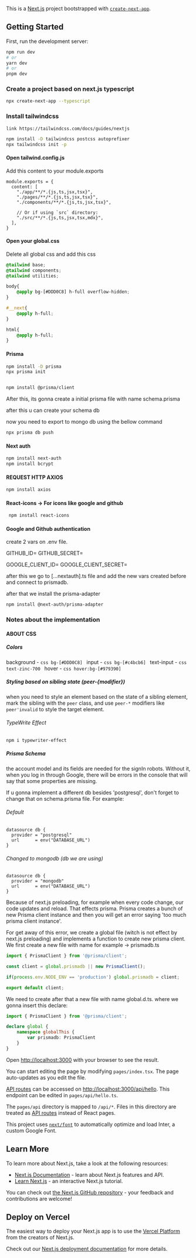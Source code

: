This is a [Next.js](https://nextjs.org/) project bootstrapped with [`create-next-app`](https://github.com/vercel/next.js/tree/canary/packages/create-next-app).

## Getting Started

First, run the development server:

```bash
npm run dev
# or
yarn dev
# or
pnpm dev
```



### Create a project based on next.js typescript


```bASH
npx create-next-app --typescript 
```


### Install tailwindcss
```link https://tailwindcss.com/docs/guides/nextjs ```


```BASH
npm install -D tailwindcss postcss autoprefixer
npx tailwindcss init -p
```



#### Open tailwind.config.js

Add this content to your module.exports


```JS
module.exports = {
  content: [
    "./app/**/*.{js,ts,jsx,tsx}",
    "./pages/**/*.{js,ts,jsx,tsx}",
    "./components/**/*.{js,ts,jsx,tsx}",
 
    // Or if using `src` directory:
    "./src/**/*.{js,ts,jsx,tsx,mdx}",
  ],
}
```


#### Open your global.css
Delete all global css and add this css
```CSS
@tailwind base;
@tailwind components;
@tailwind utilities;

body{
    @apply bg-[#DDD0C8] h-full overflow-hidden;
}

#__next{
    @apply h-full;
}

html{
    @apply h-full;
}
```


#### Prisma
```bash
npm install -D prisma
npx prisma init


npm install @prisma/client
```

After this, its gonna create a initial prisma file with name schema.prisma

after this u can create your schema db

now you need to export to mongo db using the bellow command

```bash 
npx prisma db push 
```


#### Next auth

```Bash
npm install next-auth
npm install bcrypt
```


#### REQUEST HTTP AXIOS

```BASH
npm install axios
```

#### React-icons -> For icons like google and github
```BASH 
 npm install react-icons
```

#### Google and Github authentication

create 2 vars on .env file.


GITHUB_ID=
GITHUB_SECRET=

GOOGLE_CLIENT_ID=
GOOGLE_CLIENT_SECRET=

after this we go to [...nextauth].ts file and add the new vars created before and connect to prismadb.

after that we install the prisma-adapter

```bash
npm install @next-auth/prisma-adapter
```



### Notes about the implementation

#### ABOUT CSS 

##### Colors 
background - ```css bg-[#DDD0C8] ```
input - ```css bg-[#c4bcb6] ```
text-input - ```css  text-zinc-700 ```
hover - ```css hover:bg-[#979390] ```
##### Styling based on sibling state (peer-{modifier})
when you need to style an element based on the state of a sibling element, mark the sibling with the `peer` class, and use `peer-*` modifiers like `peer'invalid` to style the target element.

###### TypeWrite Effect

 ```Bash
npm i typewriter-effect
 ```

##### Prisma Schema 


the account model and its fields are needed for the signIn robots. Without it, when you log in through Google, there will be errors in the console that will say that some properties are missing.

If u gonna implement a different db besides 'postgresql', don't forget to change that on schema.prisma file.
For example:
###### Default
```prisma
datasource db {
  provider = "postgresql"
  url      = env("DATABASE_URL")
}
```
###### Changed to mongodb (db we are using)
```prisma
datasource db {
  provider = "mongodb"
  url      = env("DATABASE_URL")
}
```
Because of next.js preloading, for example when every code change, our code updates and reload. 
That effects prisma.
Prisma creates a bunch of new Prisma client instance and then you will get an error saying 'too much prisma client instance'.

For get away of this error, we create a global file (witch is not effect by next.js preloading) and implements a function to create new prisma client.  
We first create a new file with name for example -> prismadb.ts
```ts
import { PrismaClient } from '@prisma/client';

const client = global.prismadb || new PrismaClient();

if(process.env.NODE_ENV == 'production') global.prismadb = client;

export default client;
```

We need to create after that a new file with name global.d.ts.
where we gonna insert this declare: 
```ts
import { PrismaClient } from '@prisma/client';

declare global {
    namespace globalThis {
        var prismadb: PrismaClient
    }
}
```


Open [http://localhost:3000](http://localhost:3000) with your browser to see the result.

You can start editing the page by modifying `pages/index.tsx`. The page auto-updates as you edit the file.

[API routes](https://nextjs.org/docs/api-routes/introduction) can be accessed on [http://localhost:3000/api/hello](http://localhost:3000/api/hello). This endpoint can be edited in `pages/api/hello.ts`.

The `pages/api` directory is mapped to `/api/*`. Files in this directory are treated as [API routes](https://nextjs.org/docs/api-routes/introduction) instead of React pages.

This project uses [`next/font`](https://nextjs.org/docs/basic-features/font-optimization) to automatically optimize and load Inter, a custom Google Font.

## Learn More

To learn more about Next.js, take a look at the following resources:

- [Next.js Documentation](https://nextjs.org/docs) - learn about Next.js features and API.
- [Learn Next.js](https://nextjs.org/learn) - an interactive Next.js tutorial.

You can check out [the Next.js GitHub repository](https://github.com/vercel/next.js/) - your feedback and contributions are welcome!

## Deploy on Vercel

The easiest way to deploy your Next.js app is to use the [Vercel Platform](https://vercel.com/new?utm_medium=default-template&filter=next.js&utm_source=create-next-app&utm_campaign=create-next-app-readme) from the creators of Next.js.

Check out our [Next.js deployment documentation](https://nextjs.org/docs/deployment) for more details.
